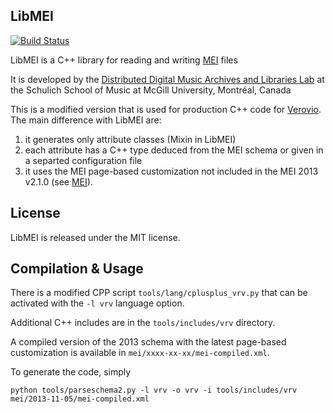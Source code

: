LibMEI
------

[![Build Status](https://travis-ci.org/DDMAL/libmei.png?branch=master)](https://travis-ci.org/DDMAL/libmei)

LibMEI is a C++ library for reading and writing [MEI](http://music-encoding.org) files

It is developed by the [Distributed Digital Music Archives and Libraries Lab](http://ddmal.music.mcgill.ca/)
at the Schulich School of Music at McGill University, Montréal, Canada

This is a modified version that is used for production C++ code for [Verovio](http://www.verovio.org). The main difference with LibMEI are:

1. it generates only attribute classes (Mixin in LibMEI)
2. each attribute has a C++ type deduced from the MEI schema or given in a separted configuration file
3. it uses the MEI page-based customization not included in the MEI 2013 v2.1.0 (see [MEI](http://www.music-encoding.org)).


License
-------
LibMEI is released under the MIT license.

Compilation & Usage
-------------------

There is a modified CPP script ```tools/lang/cplusplus_vrv.py``` that can be activated with the ```-l vrv``` language option.

Additional C++ includes are in the ```tools/includes/vrv``` directory.

A compiled version of the 2013 schema with the latest page-based customization is available in ```mei/xxxx-xx-xx/mei-compiled.xml```.

To generate the code, simply

    python tools/parseschema2.py -l vrv -o vrv -i tools/includes/vrv mei/2013-11-05/mei-compiled.xml
